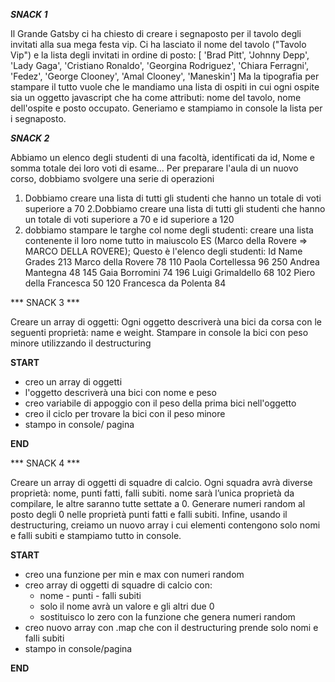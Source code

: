 ***SNACK 1***

Il Grande Gatsby ci ha chiesto di creare i segnaposto per il tavolo degli invitati alla sua mega festa vip. Ci ha lasciato il nome del tavolo ("Tavolo Vip") e la lista degli invitati in ordine di posto:
[ 'Brad Pitt', 'Johnny Depp', 'Lady Gaga', 'Cristiano Ronaldo', 'Georgina Rodriguez', 'Chiara Ferragni', 'Fedez', 'George Clooney', 'Amal Clooney', 'Maneskin']
Ma la tipografia per stampare il tutto vuole che le mandiamo una lista di ospiti in cui ogni ospite sia un oggetto javascript che ha come attributi: nome del tavolo, nome dell'ospite e posto occupato.
Generiamo e stampiamo in console la lista per i segnaposto.


***SNACK 2***

Abbiamo un elenco degli studenti di una facoltà, identificati da id, Nome e somma totale dei loro voti di esame...
Per preparare l'aula di un nuovo corso, dobbiamo svolgere una serie di operazioni
1. Dobbiamo creare una lista di tutti gli studenti che hanno un totale di voti superiore a 70
2.Dobbiamo creare una lista di tutti gli studenti che hanno un totale di voti superiore a 70 e id superiore a 120
3.  dobbiamo stampare le targhe col nome degli studenti: creare una lista contenente il loro nome tutto in maiuscolo ES (Marco della Rovere => MARCO DELLA ROVERE);
Questo è l'elenco degli studenti:
Id  Name                Grades
213 Marco della Rovere      78
110 Paola Cortellessa       96
250 Andrea Mantegna 	    48
145 Gaia Borromini          74
196 Luigi Grimaldello 	    68
102 Piero della Francesca   50
120 Francesca da Polenta    84 


*** SNACK 3 ***

Creare un array di oggetti:
Ogni oggetto descriverà una bici da corsa con le seguenti proprietà: name e weight.
Stampare in console la bici con peso minore utilizzando il destructuring

**START**

- creo un array di oggetti
- l'oggetto descriverà una bici con nome e peso
- creo variabile di appoggio con il peso della prima bici nell'oggetto
- creo il ciclo per trovare la bici con il peso minore
- stampo in console/ pagina

**END**


*** SNACK 4 ***

Creare un array di oggetti di squadre di calcio.
Ogni squadra avrà diverse proprietà: nome, punti fatti, falli subiti.
nome sarà l’unica proprietà da compilare, le altre saranno tutte settate a 0.
Generare numeri random al posto degli 0 nelle proprietà punti fatti e falli subiti.
Infine, usando il destructuring, creiamo un nuovo array i cui elementi contengono solo nomi e falli subiti e stampiamo tutto in console.

**START**

- creo una funzione per min e max con numeri random
- creo array di oggetti di squadre di calcio con:
  - nome - punti - falli subiti
  - solo il nome avrà un valore e gli altri due 0
  - sostituisco lo zero con la funzione che genera numeri random
- creo nuovo array con .map che con il destructuring prende solo nomi e falli subiti
- stampo in console/pagina

**END**
